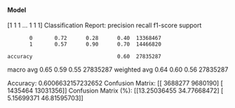 #### Model
[1 1 1 ... 1 1 1]
Classification Report:
              precision    recall  f1-score   support

           0       0.72      0.28      0.40  13368467
           1       0.57      0.90      0.70  14466820

    accuracy                           0.60  27835287
   macro avg       0.65      0.59      0.55  27835287
weighted avg       0.64      0.60      0.56  27835287

Accuracy: 0.6006632157232652
Confusion Matrix:
[[ 3688277  9680190]
 [ 1435464 13031356]]
Confusion Matrix (%):
[[13.25036455 34.77668472]
 [ 5.15699371 46.81595703]]
